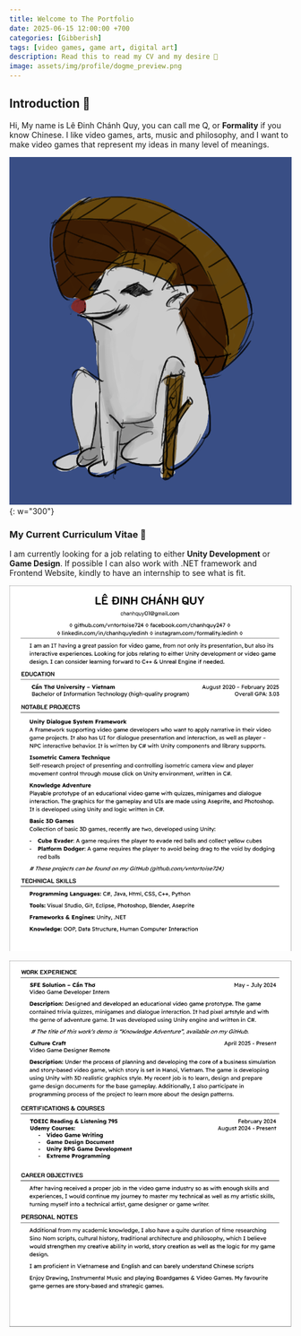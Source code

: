 ```yaml
---
title: Welcome to The Portfolio
date: 2025-06-15 12:00:00 +700
categories: [Gibberish]
tags: [video games, game art, digital art]
description: Read this to read my CV and my desire 🤪
image: assets/img/profile/dogme_preview.png
---
```


## Introduction 👋

Hi, My name is Lê Đinh Chánh Quy, you can call me Q, or **Formality** if you know Chinese. I like video games, arts, music and philosophy, and I want to make video games that represent my ideas in many level of meanings.

![A Red Nose Dog](/assets/img/profile/dogme_post.png){: w="300"}

### My Current Curriculum Vitae 📄

I am currently looking for a job relating to either **Unity Development** or **Game Design**. If possible I can also work with .NET framework and Frontend Website, kindly to have an internship to see what is fit.

![CV first page](/assets/img/doc/Unity_CQCV-1.png)

![CV first page](/assets/img/doc/Unity_CQCV-2.png)


